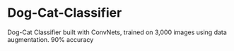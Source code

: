 # Dog-Cat-Classifier
Dog-Cat Classifier built with ConvNets, trained on 3,000 images using data augmentation. 90% accuracy
